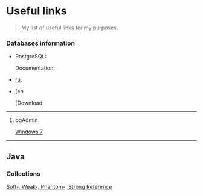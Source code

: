 # Useful links
>My list of useful links for my purposes.


### Databases information
* PostgreSQL:
   
   Documentation:

* [ru](https://postgrespro.ru/docs/postgresql), 
* [en


   [Download

***

1. pgAdmin


   [Windows 7](https://www.postgresql.org/ftp/pgadmin/pgadmin4/v4.30/windows/)
   
***

## Java

### Collections
[Soft-, Weak-, Phantom-, Strong Reference](https://habr.com/ru/post/169883/)
